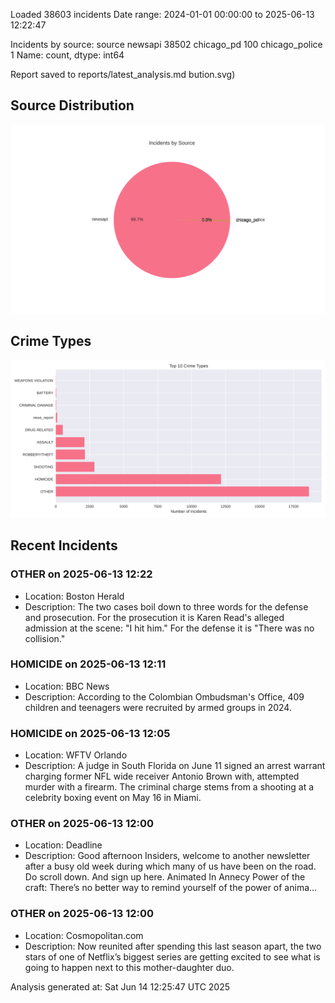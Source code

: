 
Loaded 38603 incidents
Date range: 2024-01-01 00:00:00 to 2025-06-13 12:22:47

Incidents by source:
source
newsapi           38502
chicago_pd          100
chicago_police        1
Name: count, dtype: int64

Report saved to reports/latest_analysis.md
bution.svg)

## Source Distribution
![Source Distribution](images/source_distribution.svg)

## Crime Types
![Crime Types](images/crime_types.svg)

## Recent Incidents

### OTHER on 2025-06-13 12:22
- Location: Boston Herald
- Description: The two cases boil down to three words for the defense and prosecution. For the prosecution it is Karen Read's alleged admission at the scene: "I hit him." For the defense it is "There was no collision."


### HOMICIDE on 2025-06-13 12:11
- Location: BBC News
- Description: According to the Colombian Ombudsman's Office, 409 children and teenagers were recruited by armed groups in 2024.


### HOMICIDE on 2025-06-13 12:05
- Location: WFTV Orlando
- Description: A judge in South Florida on June 11 signed an arrest warrant charging former NFL wide receiver Antonio Brown with, attempted murder with a firearm. The criminal charge stems from a shooting at a celebrity boxing event on May 16 in Miami.


### OTHER on 2025-06-13 12:00
- Location: Deadline
- Description: Good afternoon Insiders, welcome to another newsletter after a busy old week during which many of us have been on the road. Do scroll down. And sign up here. Animated In Annecy Power of the craft: There’s no better way to remind yourself of the power of anima…


### OTHER on 2025-06-13 12:00
- Location: Cosmopolitan.com
- Description: Now reunited after spending this last season apart, the two stars of one of Netflix’s biggest series are getting excited to see what is going to happen next to this mother-daughter duo.

Analysis generated at: Sat Jun 14 12:25:47 UTC 2025
